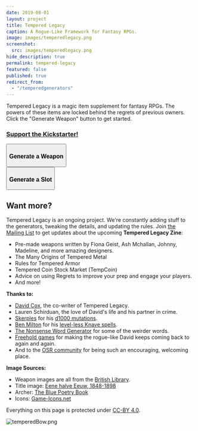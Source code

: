 ```yaml
---
date: 2019-08-01
layout: project
title: Tempered Legacy
caption: A Rogue-Like Framework for Fantasy RPGs.
image: images/temperedlegacy.png
screenshot:
  src: images/temperedlegacy.png
hide_description: true
permalink: tempered-legacy
featured: false
published: true
redirect_from:
  - "/temperedgenerators"
---
```


Tempered Legacy is a magic item supplement for fantasy RPGs. The powers of these items are locked behind the regrets of previous owners. Click the "Generate Weapon" button to get started.

<div class="row centerButtons">
  <div class="col-md-8 col-12">
      <a class="btn tempered-btn notransition" href="https://www.kickstarter.com/projects/technicalgrimoire/two-rpg-zines-marsh-goons-and-tempered-legacy" target="_blank">
      <h3>Support the Kickstarter!</h3>
    </a>
  </div>
  <div class="col-md-6 col-12">
    <button class="btn tempered-btn notransition" onclick="generateWeapon()">
      <h3 id="wpnBtn">Generate a Weapon</h3>
    </button>
  </div>
  <div class="col-md-6 col-12">
    <button class="btn tempered-btn notransition" onclick="generateSlot()">
      <h3 id="slotBtn">Generate a Slot</h3>
    </button>
  </div>
</div>

<div class="container generatorCard" id="weaponCard" style="display:none;">
  <div style="display:flex;justify-content:space-between;">
    <h1 id="weaponName" style="margin-top:0px;">Silver Rapier</h1>
    <button id="downloadBTN" class="btn tempered-btn-sm data-html2canvas-ignore" onclick="saveWeaponIMG()" style="min-width:160px;margin-bottom:auto;">
      <p>DOWNLOAD</p>
    </button>
  </div>
  <p id="weaponDesc">A simple but well-crafted blade</p>
  <p><img id="weaponImg" src="/images/TemperedWeapons/Sword.png" style="background: black; width: 100%;"></p>
  <div id="temperedSlots">
  </div>
  <div id="interacting"></div>
</div>

## Want more?

Tempered Legacy is an ongoing project. We're constantly adding stuff to the generators, tweaking the details, and
updating the rules. Join [the Mailing List](https://gumroad.com/technicalgrimoire/follow) to get updates about the
upcoming **Tempered Legacy Zine**:

- Pre-made weapons written by Fiona Geist, Ash Mchallan, Johnny, Madeline, and more amazing designers.
- The Many Origins of Tempered Metal
- Rules for Tempered Armor
- Tempered Coin Stock Market (TempCoin)
- Advice on using Regrets to improve your prep and engage your players.
- And more!

**Thanks to:**

- [David Cox](https://www.davecox.design/), the co-writer of Tempered Legacy.
- Lauren Schirduan, the love of David's life and his partner in crime.
- [Skerples](https://coinsandscrolls.blogspot.com/) for his [d1000
mutations](https://coinsandscrolls.blogspot.com/2019/11/osr-1d1000-mutations.html).
- [Ben Milton](http://questingblog.com/) for his [level-less Knave spells](https://questingbeast.itch.io/knave).
- [The Nonsense Word Generator](http://soybomb.com/tricks/words/) for some of the weirder words.
- [Freehold games](http://www.cavesofqud.com/) for making the rogue-like David keeps coming back to again and again.
- And to the [OSR community](https://discord.gg/kJjMvC) for being such an encouraging, welcoming place.

**Image Sources:**

- Weapon images are all from the [British Library](https://www.flickr.com/photos/britishlibrary).
- Title image: [Eene halve Eeuw, 1848-1898](https://www.flickr.com/photos/britishlibrary/11292680064)
- Archer: [The Blue Poetry Book](https://www.flickr.com/photos/britishlibrary/11298236855)
- Icons: [Game-Icons.net](https://game-icons.net/)

Everything on this page is protected under [CC-BY 4.0](https://creativecommons.org/licenses/by/4.0/).

![temperedBow.png]({{site.url}}/images/posts/temperedBow.png)

<script async src="/assets/js/html2canvas.min.js" language="javascript" type="text/javascript"></script>
<script async src="/_pages/temperedgenerators.js" charset="utf-8"></script>